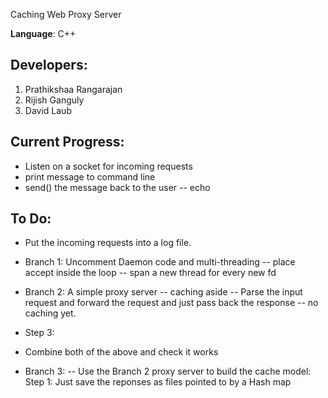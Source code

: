 Caching Web Proxy Server 

**Language**: C++  

**Developers**:
---------------
 1. Prathikshaa Rangarajan  
 2. Rijish Ganguly   
 3. David Laub    


## Current Progress:
* Listen on a socket for incoming requests
* print message to command line
* send() the message back to the user -- echo


## To Do:

* Put the incoming requests into a log file.

* Branch 1: Uncomment Daemon code and multi-threading
--  place accept inside the loop -- span a new thread for every new fd

* Branch 2: A simple proxy server -- caching aside
-- Parse the input request and forward the request and just pass back the response -- no caching yet.

* Step 3:
- Combine both of the above and check it works

* Branch 3:
-- Use the Branch 2 proxy server to build the cache model:
   Step 1: Just save the reponses as files pointed to by a Hash map
